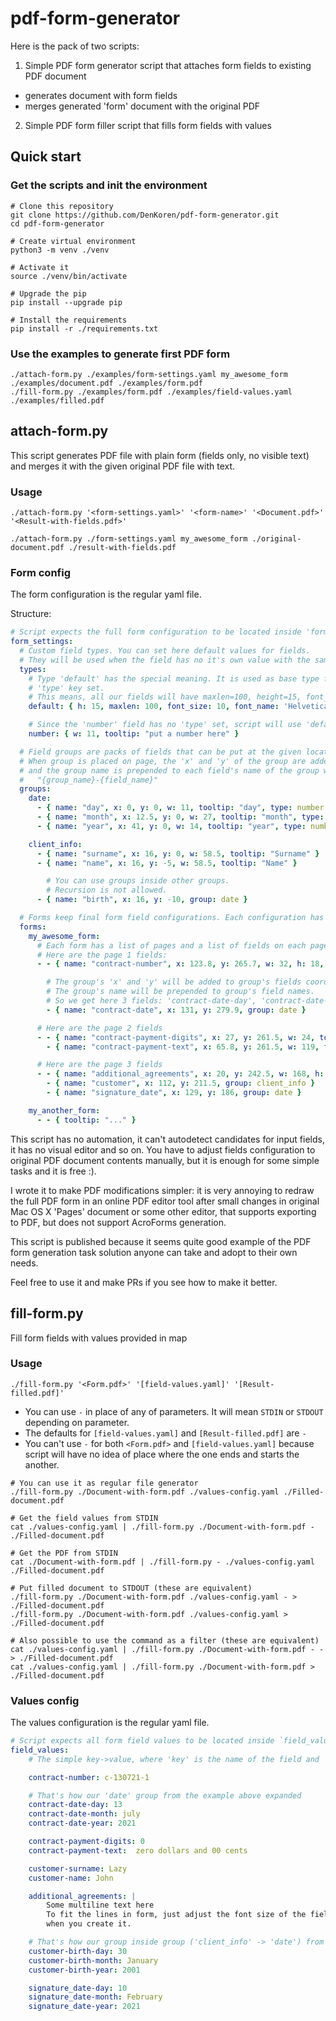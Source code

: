 # pdf-form-generator
Here is the pack of two scripts:

1. Simple PDF form generator script that attaches form fields to existing PDF document
  * generates document with form fields
  * merges generated 'form' document with the original PDF
2. Simple PDF form filler script that fills form fields with values


## Quick start

### Get the scripts and init the environment
```shell script
# Clone this repository
git clone https://github.com/DenKoren/pdf-form-generator.git
cd pdf-form-generator

# Create virtual environment
python3 -m venv ./venv

# Activate it
source ./venv/bin/activate

# Upgrade the pip
pip install --upgrade pip

# Install the requirements
pip install -r ./requirements.txt
```

### Use the examples to generate first PDF form
```shell script
./attach-form.py ./examples/form-settings.yaml my_awesome_form ./examples/document.pdf ./examples/form.pdf
./fill-form.py ./examples/form.pdf ./examples/field-values.yaml ./examples/filled.pdf
```

## attach-form.py
This script generates PDF file with plain form (fields only, no visible text)
and merges it with the given original PDF file with text.

### Usage
```shell script
./attach-form.py '<form-settings.yaml>' '<form-name>' '<Document.pdf>' '<Result-with-fields.pdf>'
```

```shell script
./attach-form.py ./form-settings.yaml my_awesome_form ./original-document.pdf ./result-with-fields.pdf
```

### Form config
The form configuration is the regular yaml file.

Structure:
```yaml
# Script expects the full form configuration to be located inside 'form_settings' key
form_settings:
  # Custom field types. You can set here default values for fields.
  # They will be used when the field has no it's own value with the same key
  types:
    # Type 'default' has the special meaning. It is used as base type for all other types and fields when they have no
    # 'type' key set.
    # This means, all our fields will have maxlen=100, height=15, font_size=10, ... by default.
    default: { h: 15, maxlen: 100, font_size: 10, font_name: 'Helvetica', flags: ['doNotScroll'] }

    # Since the 'number' field has no 'type' set, script will use 'default' as parent type
    number: { w: 11, tooltip: "put a number here" }

  # Field groups are packs of fields that can be put at the given location all at once.
  # When group is placed on page, the 'x' and 'y' of the group are added to all fields inside the group
  # and the group name is prepended to each field's name of the group with the '-' delimiter:
  #   "{group_name}-{field_name}"
  groups:
    date:
      - { name: "day", x: 0, y: 0, w: 11, tooltip: "day", type: number }
      - { name: "month", x: 12.5, y: 0, w: 27, tooltip: "month", type: number }
      - { name: "year", x: 41, y: 0, w: 14, tooltip: "year", type: number }

    client_info:
      - { name: "surname", x: 16, y: 0, w: 58.5, tooltip: "Surname" }
      - { name: "name", x: 16, y: -5, w: 58.5, tooltip: "Name" }

        # You can use groups inside other groups.
        # Recursion is not allowed.
      - { name: "birth", x: 16, y: -10, group: date }

  # Forms keep final form field configurations. Each configuration has its name
  forms:
    my_awesome_form:
      # Each form has a list of pages and a list of fields on each page
      # Here are the page 1 fields:
      - - { name: "contract-number", x: 123.8, y: 265.7, w: 32, h: 18, tooltip: 'contract number', font_size: 16, type: number }

        # The group's 'x' and 'y' will be added to group's fields coordinates.
        # The group's name will be prepended to group's field names.
        # So we get here 3 fields: 'contract-date-day', 'contract-date-month' and 'contract-date-year'
        - { name: "contract-date", x: 131, y: 279.9, group: date }

      # Here are the page 2 fields
      - - { name: "contract-payment-digits", x: 27, y: 261.5, w: 24, tooltip: "amount in digits" }
        - { name: "contract-payment-text", x: 65.8, y: 261.5, w: 119, tooltip: "amount in text" }

      # Here are the page 3 fields
      - - { name: "additional_agreements", x: 20, y: 242.5, w: 168, h: 51, tooltip: "additional agreements", flags: ["multiline"] }
        - { name: "customer", x: 112, y: 211.5, group: client_info }
        - { name: "signature_date", x: 129, y: 186, group: date }

    my_another_form:
      - - { tooltip: "..." }
```

This script has no automation, it can't autodetect candidates for input fields,
it has no visual editor and so on. You have to adjust fields configuration
to original PDF document contents manually, but it is enough for some simple
tasks and it is free :).

I wrote it to make PDF modifications simpler: it is very annoying to redraw
the full PDF form in an online PDF editor tool after small changes in
original Mac OS X 'Pages' document or some other editor, that supports exporting to PDF,
but does not support AcroForms generation.

This script is published because it seems quite good example of the PDF form
generation task solution anyone can take and adopt to their own needs.

Feel free to use it and make PRs if you see how to make it better.

## fill-form.py

Fill form fields with values provided in map

### Usage

```shell script
./fill-form.py '<Form.pdf>' '[field-values.yaml]' '[Result-filled.pdf]'
```

* You can use `-` in place of any of parameters. It will mean `STDIN` or `STDOUT` depending on parameter.
* The defaults for `[field-values.yaml]` and `[Result-filled.pdf]` are `-`
* You can't use `-` for both `<Form.pdf>` and `[field-values.yaml]` because script will have no idea of place
  where the one ends and starts the another.

```shell script
# You can use it as regular file generator
./fill-form.py ./Document-with-form.pdf ./values-config.yaml ./Filled-document.pdf

# Get the field values from STDIN
cat ./values-config.yaml | ./fill-form.py ./Document-with-form.pdf - ./Filled-document.pdf

# Get the PDF from STDIN
cat ./Document-with-form.pdf | ./fill-form.py - ./values-config.yaml ./Filled-document.pdf

# Put filled document to STDOUT (these are equivalent)
./fill-form.py ./Document-with-form.pdf ./values-config.yaml - > ./Filled-document.pdf
./fill-form.py ./Document-with-form.pdf ./values-config.yaml > ./Filled-document.pdf

# Also possible to use the command as a filter (these are equivalent)
cat ./values-config.yaml | ./fill-form.py ./Document-with-form.pdf - - > ./Filled-document.pdf
cat ./values-config.yaml | ./fill-form.py ./Document-with-form.pdf > ./Filled-document.pdf
```

### Values config
The values configuration is the regular yaml file.

```yaml
# Script expects all form field values to be located inside `field_values` key
field_values:
    # The simple key->value, where 'key' is the name of the field and 'value' is its value:

    contract-number: c-130721-1

    # That's how our 'date' group from the example above expanded
    contract-date-day: 13
    contract-date-month: july
    contract-date-year: 2021

    contract-payment-digits: 0
    contract-payment-text:  zero dollars and 00 cents

    customer-surname: Lazy
    customer-name: John

    additional_agreements: |
        Some multiline text here
        To fit the lines in form, just adjust the font size of the field
        when you create it.

    # That's how our group inside group ('client_info' -> 'date') from the example above expanded
    customer-birth-day: 30
    customer-birth-month: January
    customer-birth-year: 2001

    signature_date-day: 10
    signature_date-month: February
    signature_date-year: 2021

```
